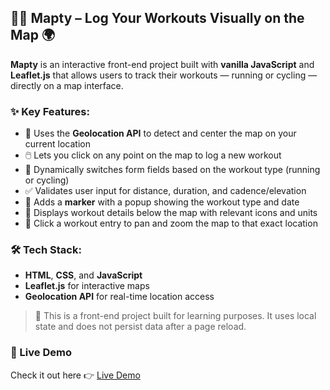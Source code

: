 ## 🏃‍♂️ Mapty – Log Your Workouts Visually on the Map 🌍

**Mapty** is an interactive front-end project built with **vanilla JavaScript** and **Leaflet.js** that allows users to track their workouts — running or cycling — directly on a map interface.

### ✨ Key Features:
- 📍 Uses the **Geolocation API** to detect and center the map on your current location
- 🖱️ Lets you click on any point on the map to log a new workout
- 🔄 Dynamically switches form fields based on the workout type (running or cycling)
- ✅ Validates user input for distance, duration, and cadence/elevation
- 📌 Adds a **marker** with a popup showing the workout type and date
- 📝 Displays workout details below the map with relevant icons and units
- 🔁 Click a workout entry to pan and zoom the map to that exact location

### 🛠️ Tech Stack:
- **HTML**, **CSS**, and **JavaScript**
- **Leaflet.js** for interactive maps
- **Geolocation API** for real-time location access

> 🚧 This is a front-end project built for learning purposes. It uses local state and does not persist data after a page reload.

### 🔗 Live Demo
Check it out here 👉 [Live Demo](https://mostafabelala.github.io/mapty/)
